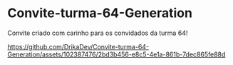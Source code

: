 # Convite-turma-64-Generation
Convite criado com carinho para os convidados da turma 64!

https://github.com/DrikaDev/Convite-turma-64-Generation/assets/102387476/2bd3b456-e8c5-4e1a-861b-7dec865fe88d
